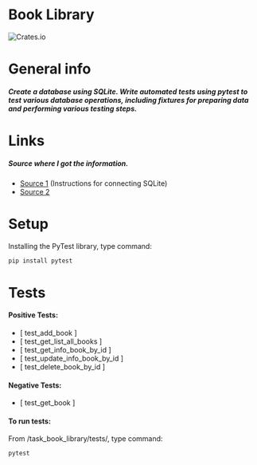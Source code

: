 # Book Library
![Crates.io](https://img.shields.io/badge/Python-PyTest-yellow)
# General info
##### Create a database using SQLite. Write automated tests using pytest to test various database operations, including fixtures for preparing data and performing various testing steps.
# Links
##### Source where I got the information.
* [Source 1](https://proglib.io/p/samouchitel-po-python-dlya-nachinayushchih-chast-22-osnovy-raboty-s-sqlite-2023-06-15) (Instructions for connecting SQLite)
* [Source 2](https://ru.stackoverflow.com/questions/1193493/Как-достать-из-базы-данных-sqlite3-определённое-значение-по-id-в-python)
# Setup
Installing the PyTest library, type command:
```sh
pip install pytest
```
# Tests
#### Positive Tests:
* [ test_add_book ]
* [ test_get_list_all_books ]
* [ test_get_info_book_by_id ]
* [ test_update_info_book_by_id ]
* [ test_delete_book_by_id ]
#### Negative Tests:
* [ test_get_book ]
#### To run tests:
From /task_book_library/tests/, type command:
```sh
pytest
```
